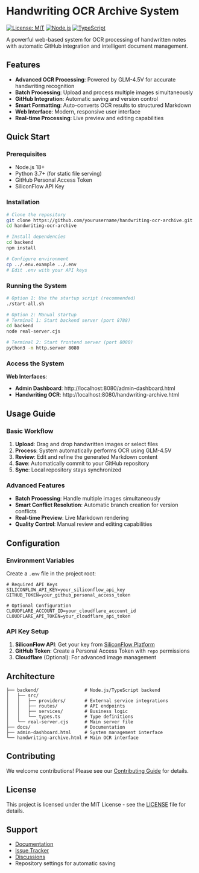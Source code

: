 # Handwriting OCR Archive System

[![License: MIT](https://img.shields.io/badge/License-MIT-yellow.svg)](https://opensource.org/licenses/MIT)
[![Node.js](https://img.shields.io/badge/Node.js-18%2B-green.svg)](https://nodejs.org/)
[![TypeScript](https://img.shields.io/badge/TypeScript-5.0%2B-blue.svg)](https://www.typescriptlang.org/)

A powerful web-based system for OCR processing of handwritten notes with automatic GitHub integration and intelligent document management.

## Features

- **Advanced OCR Processing**: Powered by GLM-4.5V for accurate handwriting recognition
- **Batch Processing**: Upload and process multiple images simultaneously
- **GitHub Integration**: Automatic saving and version control
- **Smart Formatting**: Auto-converts OCR results to structured Markdown
- **Web Interface**: Modern, responsive user interface
- **Real-time Processing**: Live preview and editing capabilities

## Quick Start

### Prerequisites
- Node.js 18+ 
- Python 3.7+ (for static file serving)
- GitHub Personal Access Token
- SiliconFlow API Key

### Installation

```bash
# Clone the repository
git clone https://github.com/yourusername/handwriting-ocr-archive.git
cd handwriting-ocr-archive

# Install dependencies
cd backend
npm install

# Configure environment
cp ../.env.example ../.env
# Edit .env with your API keys
```

### Running the System

```bash
# Option 1: Use the startup script (recommended)
./start-all.sh

# Option 2: Manual startup
# Terminal 1: Start backend server (port 8788)
cd backend
node real-server.cjs

# Terminal 2: Start frontend server (port 8080)
python3 -m http.server 8080
```

### Access the System

**Web Interfaces**:
- **Admin Dashboard**: http://localhost:8080/admin-dashboard.html
- **Handwriting OCR**: http://localhost:8080/handwriting-archive.html

## Usage Guide

### Basic Workflow
1. **Upload**: Drag and drop handwritten images or select files
2. **Process**: System automatically performs OCR using GLM-4.5V
3. **Review**: Edit and refine the generated Markdown content
4. **Save**: Automatically commit to your GitHub repository
5. **Sync**: Local repository stays synchronized

### Advanced Features
- **Batch Processing**: Handle multiple images simultaneously
- **Smart Conflict Resolution**: Automatic branch creation for version conflicts
- **Real-time Preview**: Live Markdown rendering
- **Quality Control**: Manual review and editing capabilities

## Configuration

### Environment Variables
Create a `.env` file in the project root:

```env
# Required API Keys
SILICONFLOW_API_KEY=your_siliconflow_api_key
GITHUB_TOKEN=your_github_personal_access_token

# Optional Configuration
CLOUDFLARE_ACCOUNT_ID=your_cloudflare_account_id
CLOUDFLARE_API_TOKEN=your_cloudflare_api_token
```

### API Key Setup
1. **SiliconFlow API**: Get your key from [SiliconFlow Platform](https://siliconflow.cn/)
2. **GitHub Token**: Create a Personal Access Token with `repo` permissions
3. **Cloudflare** (Optional): For advanced image management

## Architecture

```
├── backend/                 # Node.js/TypeScript backend
│   ├── src/
│   │   ├── providers/       # External service integrations
│   │   ├── routes/          # API endpoints
│   │   ├── services/        # Business logic
│   │   └── types.ts         # Type definitions
│   └── real-server.cjs      # Main server file
├── docs/                    # Documentation
├── admin-dashboard.html     # System management interface
└── handwriting-archive.html # Main OCR interface
```

## Contributing

We welcome contributions! Please see our [Contributing Guide](docs/CONTRIBUTING.md) for details.

## License

This project is licensed under the MIT License - see the [LICENSE](LICENSE) file for details.

## Support

- [Documentation](docs/)
- [Issue Tracker](https://github.com/yourusername/handwriting-ocr-archive/issues)
- [Discussions](https://github.com/yourusername/handwriting-ocr-archive/discussions)
- Repository settings for automatic saving